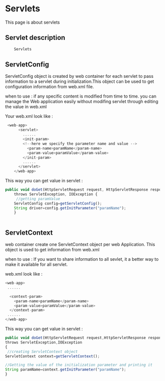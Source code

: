 # Servlets
<p>This page is about servlets</p>

## Servlet description

```js
    Servlets 
```
## ServletConfig 
<p>ServletConfig object is created by web container for each servlet to pass information to a servlet during initialization.This object can be used to get configuration information from web.xml file.

when to use : if any specific content is modified from time to time. you can manage the Web application easily without modifing servlet through editing the value in web.xml

Your web.xml look like :
```js
 <web-app>  
      <servlet>  
        ......     
        <init-param>  
        <!--here we specify the parameter name and value -->
          <param-name>paramName</param-name>  
          <param-value>paramValue</param-value>  
        </init-param> 
        ......  
      </servlet>  
    </web-app>
```

This way you can get value in servlet :
```js
public void doGet(HttpServletRequest request, HttpServletResponse response)  
    throws ServletException, IOException {  
     //getting paramValue
    ServletConfig config=getServletConfig();  
    String driver=config.getInitParameter("paramName"); 
    } 
  
```
 </p>

## ServletContext
<p> web container create one ServletContext object per web Application. This object is used to get information from web.xml

when to use : If you want to share information to all sevlet, it a better way to make it available for all servlet.

web.xml look like :
```js
<web-app>  
 ......  

  <context-param>  
    <param-name>paramName</param-name>  
    <param-value>paramValue</param-value>  
  </context-param>  
 ......  
</web-app>  
```
This way you can get value in servlet :
```js
public void doGet(HttpServletRequest request,HttpServletResponse response)  
throws ServletException,IOException  
{  
 //creating ServletContext object  
ServletContext context=getServletContext();  

//Getting the value of the initialization parameter and printing it  
String paramName=context.getInitParameter("paramName");   
}  
```
</p>
